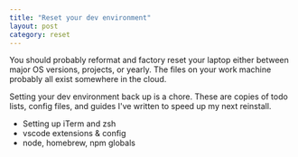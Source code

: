 ```yaml
---
title: "Reset your dev environment"
layout: post
category: reset
---
```


You should probably reformat and factory reset your laptop either between major OS versions, projects, or yearly. The files on your work machine probably all exist somewhere in the cloud.

Setting your dev environment back up is a chore. These are copies of todo lists, config files, and guides I've written to speed up my next reinstall.

- Setting up iTerm and zsh
- vscode extensions & config
- node, homebrew, npm globals
